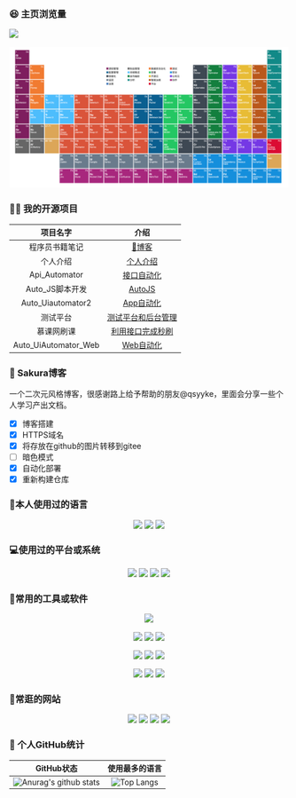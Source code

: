 ### 😆 主页浏览量
![](https://count.getloli.com/get/@ranyong1997.github.readme)

![](https://raw.githubusercontent.com/ranyong1997/image_collect/main/img/20211115230555.png)

### 👨‍💻 我的开源项目

|  项目名字 | 介绍 |
|  :----:  | :----:  |
| 程序员书籍笔记 | [🌸博客](http://sakura.daydayupran.top/) |
| 个人介绍 | [个人介绍](https://github.com/ranyong1997/personal_page) |
| Api_Automator | [接口自动化](https://github.com/ranyong1997/Api_Automator) |
| Auto_JS脚本开发 | [AutoJS](https://github.com/ranyong1997/AutoJS) |
| Auto_Uiautomator2 | [App自动化](https://github.com/ranyong1997/Auto_Uiautomator2) |
| 测试平台 | [测试平台和后台管理](https://github.com/ranyong1997/Sakura_Infinity) |
| 慕课网刷课 | [利用接口完成秒刷](https://github.com/ranyong1997/sk) |
| Auto_UiAutomator_Web | [Web自动化](https://github.com/ranyong1997/Sakura_UiAutomator_Web) |




### 🍨 Sakura博客

一个二次元风格博客，很感谢路上给予帮助的朋友@qsyyke，里面会分享一些个人学习产出文档。

- [x] 博客搭建
- [x] HTTPS域名
- [x] 将存放在github的图片转移到gitee
- [ ] 暗色模式
- [x] 自动化部署
- [x] 重新构建仓库

### 🧐本人使用过的语言

<p align="center">
	<img src="https://img.shields.io/badge/JavaScript-es6-efd81d?logo=JavaScript&logoColor=efd81d"/>
	<img src="https://img.shields.io/badge/Python-3.7-326c9c?logo=Python&logoColor=326c9c"/>
	<img src="https://img.shields.io/github/go-mod/go-version/gohugoio/hugo?style=plastic"/>
</p>

### 💻使用过的平台或系统

<p align="center">
<img src="https://img.shields.io/badge/Android--0?style=social&logo=Android&logoColor=3DDC84"/>
<img src="https://img.shields.io/badge/Windows10--0?style=social&logo=Windows&logoColor=0078D6"/>
<img src="https://img.shields.io/badge/Centos7--0?style=social&logo=Centos&logoColor=262577"/>
<img src="https://img.shields.io/badge/MacOS--0?style=social&logo=MacOs&logoColor=00979D"/>
</p>


### 🔧常用的工具或软件

<p align="center">
<img src="https://img.shields.io/badge/PyCharm-Python开发-21d789?style=flat-square&logo=PyCharm&labelColor=ffffff&logoColor=000000"/>
</p>
<p align="center">
<img src="https://img.shields.io/badge/VsCode-软件开发-007ACC?style=flat-square&logo=Visual%20Studio%20Code&labelColor=ffffff&logoColor=007ACC"/>
<img src="https://img.shields.io/badge/MySQL-结构型数据库-4479A1?style=flat-square&logo=MySQL&labelColor=ffffff&logoColor=4479A1"/>
<img src="https://img.shields.io/badge/MongoDB-文档型数据库-47A248?style=flat-square&logo=MongoDB&labelColor=ffffff&logoColor=47A248"/>
</p>

<p align="center">
<img src="https://img.shields.io/badge/Chrome-浏览器-4285F4?style=flat-square&logo=Google%20Chrome&labelColor=ffffff&logoColor=4285F4"/>
<img src="https://img.shields.io/badge/Edge-浏览器-0078D7?style=flat-square&logo=Microsoft%20Edge&labelColor=ffffff&logoColor=0078D7"/>
<img src="https://img.shields.io/badge/Steam-悠闲娱乐-000000?style=flat-square&logo=Steam&labelColor=ffffff&logoColor=000000"/>
</p>

<p align="center">
<img src="https://img.shields.io/badge/Premiere-视频剪辑-9999FF?style=flat-square&logo=Adobe%20Premiere%20Pro&labelColor=ffffff&logoColor=9999FF"/>
<img src="https://img.shields.io/badge/Photoshop-P图工具-31A8FF?style=flat-square&logo=Adobe%20Photoshop&labelColor=ffffff&logoColor=31A8FF"/>
<img src="https://img.shields.io/badge/AE-后期制作-9999FF?style=flat-square&logo=Adobe%20After%20Effects&labelColor=ffffff&logoColor=9999FF"/>
</p>


###  🔗常逛的网站

<p align="center">
<a target="_blank" url="https://www.bilibili.com/"><img src="https://img.shields.io/badge/Bilibili-B%E7%AB%99%E5%A4%A7%E5%AD%A6-00A1D6?style=for-the-badge&logo=Bilibili&labelColor=ffffff"/></a>
<a target="_blank" url="https://github.com/"><img src="https://img.shields.io/badge/GitHub-程序员交友平台-181717?style=for-the-badge&logo=GitHub&logoColor=181717&labelColor=ffffff"/></a>
<a target="_blank" url="https://www.zhihu.com/"><img src="https://img.shields.io/badge/知乎-大型装逼社区-0084FF?style=for-the-badge&logo=ZhiHu&logoColor=0084FF&labelColor=ffffff"/></a>
<a target="_blank" url="https://www.zhihu.com/"><img src="https://img.shields.io/badge/%E6%8E%98%E9%87%91-%E6%8A%80%E6%9C%AF%E5%AE%A2-0084FF?style=for-the-badge&logo=Juejin&logoColor=0084FF&labelColor=ffffff"/></a>	
</p>

### 🥳 个人GitHub统计
|                          GitHub状态                          |                        使用最多的语言                        |
| :----------------------------------------------------------: | :----------------------------------------------------------: |
| ![Anurag's github stats](https://github-readme-stats.vercel.app/api?username=ranyong1997&show_icons=true&theme=synthwave) | ![Top Langs](https://github-readme-stats.vercel.app/api/top-langs/?username=ranyong1997&&hide=tsql) |
